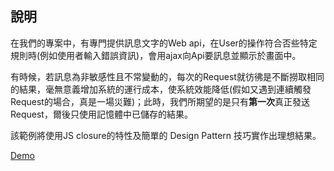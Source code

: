 ## 說明 ##

在我們的專案中，有專門提供訊息文字的Web api，在User的操作符合否些特定規則時(例如使用者輸入錯誤資訊)，會用ajax向Api要訊息並顯示於畫面中。

有時候，若訊息為非敏感性且不常變動的，每次的Request就彷彿是不斷撈取相同的結果，毫無意義增加系統的運行成本，使系統效能降低(假如又遇到連續觸發Request的場合，真是一場災難)；此時，我們所期望的是只有**第一次**真正發送Request，爾後只使用記憶體中已儲存的結果。

該範例將使用JS closure的特性及簡單的 Design Pattern 技巧實作出理想結果。

<a href="http://jsbin.com/duwobaq" target="_blank">Demo</a>